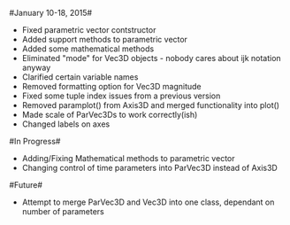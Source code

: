 #January 10-18, 2015#
+ Fixed parametric vector contstructor
+ Added support methods to parametric vector
+ Added some mathematical methods
+ Eliminated "mode" for Vec3D objects - nobody cares about ijk notation anyway
+ Clarified certain variable names
+ Removed formatting option for Vec3D magnitude
+ Fixed some tuple index issues from a previous version
+ Removed paramplot() from Axis3D and merged functionality into plot()
+ Made scale of ParVec3Ds to work correctly(ish)
+ Changed labels on axes

#In Progress#
+ Adding/Fixing Mathematical methods to parametric vector
+ Changing control of time parameters into ParVec3D instead of Axis3D

#Future#
+ Attempt to merge ParVec3D and Vec3D into one class, dependant on number of parameters
